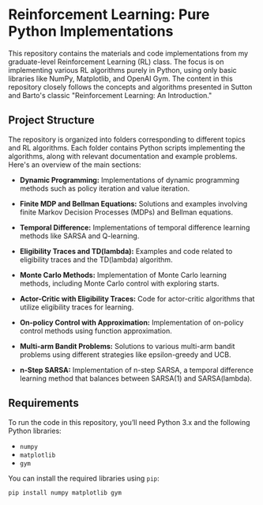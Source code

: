 # Reinforcement Learning: Pure Python Implementations

This repository contains the materials and code implementations from my graduate-level Reinforcement Learning (RL) class. The focus is on implementing various RL algorithms purely in Python, using only basic libraries like NumPy, Matplotlib, and OpenAI Gym. The content in this repository closely follows the concepts and algorithms presented in Sutton and Barto's classic "Reinforcement Learning: An Introduction."

## Project Structure

The repository is organized into folders corresponding to different topics and RL algorithms. Each folder contains Python scripts implementing the algorithms, along with relevant documentation and example problems. Here's an overview of the main sections:

- **Dynamic Programming:** Implementations of dynamic programming methods such as policy iteration and value iteration.
  
- **Finite MDP and Bellman Equations:** Solutions and examples involving finite Markov Decision Processes (MDPs) and Bellman equations.

- **Temporal Difference:** Implementations of temporal difference learning methods like SARSA and Q-learning.

- **Eligibility Traces and TD(lambda):** Examples and code related to eligibility traces and the TD(lambda) algorithm.

- **Monte Carlo Methods:** Implementation of Monte Carlo learning methods, including Monte Carlo control with exploring starts.

- **Actor-Critic with Eligibility Traces:** Code for actor-critic algorithms that utilize eligibility traces for learning.

- **On-policy Control with Approximation:** Implementation of on-policy control methods using function approximation.

- **Multi-arm Bandit Problems:** Solutions to various multi-arm bandit problems using different strategies like epsilon-greedy and UCB.

- **n-Step SARSA:** Implementation of n-step SARSA, a temporal difference learning method that balances between SARSA(1) and SARSA(lambda).

## Requirements

To run the code in this repository, you’ll need Python 3.x and the following Python libraries:

- `numpy`
- `matplotlib`
- `gym`

You can install the required libraries using `pip`:

```bash
pip install numpy matplotlib gym
